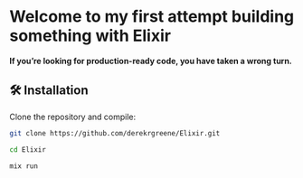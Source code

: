 # Welcome to my first attempt building something with Elixir

**If you’re looking for production-ready code, you have taken a wrong turn.**

## 🛠 Installation

Clone the repository and compile:

```bash
git clone https://github.com/derekrgreene/Elixir.git

cd Elixir

mix run
```
